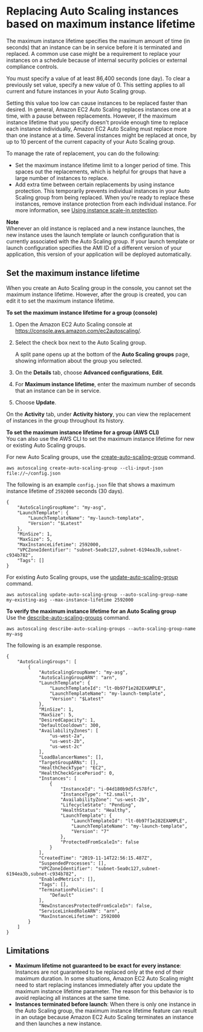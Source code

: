 # Replacing Auto Scaling instances based on maximum instance lifetime<a name="asg-max-instance-lifetime"></a>

The maximum instance lifetime specifies the maximum amount of time \(in seconds\) that an instance can be in service before it is terminated and replaced\. A common use case might be a requirement to replace your instances on a schedule because of internal security policies or external compliance controls\. 

You must specify a value of at least 86,400 seconds \(one day\)\. To clear a previously set value, specify a new value of 0\. This setting applies to all current and future instances in your Auto Scaling group\.

Setting this value too low can cause instances to be replaced faster than desired\. In general, Amazon EC2 Auto Scaling replaces instances one at a time, with a pause between replacements\. However, if the maximum instance lifetime that you specify doesn't provide enough time to replace each instance individually, Amazon EC2 Auto Scaling must replace more than one instance at a time\. Several instances might be replaced at once, by up to 10 percent of the current capacity of your Auto Scaling group\.

To manage the rate of replacement, you can do the following:
+ Set the maximum instance lifetime limit to a longer period of time\. This spaces out the replacements, which is helpful for groups that have a large number of instances to replace\.
+ Add extra time between certain replacements by using instance protection\. This temporarily prevents individual instances in your Auto Scaling group from being replaced\. When you're ready to replace these instances, remove instance protection from each individual instance\. For more information, see [Using instance scale\-in protection](ec2-auto-scaling-instance-protection.md)\.

**Note**  
Whenever an old instance is replaced and a new instance launches, the new instance uses the launch template or launch configuration that is currently associated with the Auto Scaling group\. If your launch template or launch configuration specifies the AMI ID of a different version of your application, this version of your application will be deployed automatically\.

## Set the maximum instance lifetime<a name="set-maximum-instance-lifetime"></a>

When you create an Auto Scaling group in the console, you cannot set the maximum instance lifetime\. However, after the group is created, you can edit it to set the maximum instance lifetime\.

**To set the maximum instance lifetime for a group \(console\)**

1. Open the Amazon EC2 Auto Scaling console at [https://console\.aws\.amazon\.com/ec2autoscaling/](https://console.aws.amazon.com/ec2autoscaling/)\.

1. Select the check box next to the Auto Scaling group\.

   A split pane opens up at the bottom of the **Auto Scaling groups** page, showing information about the group you selected\. 

1. On the **Details** tab, choose **Advanced configurations**, **Edit**\.

1. For **Maximum instance lifetime**, enter the maximum number of seconds that an instance can be in service\.

1. Choose **Update**\.

On the **Activity** tab, under **Activity history**, you can view the replacement of instances in the group throughout its history\. 

**To set the maximum instance lifetime for a group \(AWS CLI\)**  
You can also use the AWS CLI to set the maximum instance lifetime for new or existing Auto Scaling groups\.

For new Auto Scaling groups, use the [create\-auto\-scaling\-group](https://docs.aws.amazon.com/cli/latest/reference/autoscaling/create-auto-scaling-group.html) command\.

```
aws autoscaling create-auto-scaling-group --cli-input-json file://~/config.json
```

The following is an example `config.json` file that shows a maximum instance lifetime of `2592000` seconds \(30 days\)\.

```
{
    "AutoScalingGroupName": "my-asg",
    "LaunchTemplate": {
        "LaunchTemplateName": "my-launch-template",
        "Version": "$Latest"
    },
    "MinSize": 1,
    "MaxSize": 5,
    "MaxInstanceLifetime": 2592000,
    "VPCZoneIdentifier": "subnet-5ea0c127,subnet-6194ea3b,subnet-c934b782",
    "Tags": []
}
```

For existing Auto Scaling groups, use the [update\-auto\-scaling\-group](https://docs.aws.amazon.com/cli/latest/reference/autoscaling/update-auto-scaling-group.html) command\.

```
aws autoscaling update-auto-scaling-group --auto-scaling-group-name my-existing-asg --max-instance-lifetime 2592000
```

**To verify the maximum instance lifetime for an Auto Scaling group**  
Use the [describe\-auto\-scaling\-groups](https://docs.aws.amazon.com/cli/latest/reference/autoscaling/describe-auto-scaling-groups.html) command\.

```
aws autoscaling describe-auto-scaling-groups --auto-scaling-group-name my-asg
```

The following is an example response\.

```
{
    "AutoScalingGroups": [
        {
            "AutoScalingGroupName": "my-asg",
            "AutoScalingGroupARN": "arn",
            "LaunchTemplate": {
                "LaunchTemplateId": "lt-0b97f1e282EXAMPLE",
                "LaunchTemplateName": "my-launch-template",
                "Version": "$Latest"
            },
            "MinSize": 1,
            "MaxSize": 5,
            "DesiredCapacity": 1,
            "DefaultCooldown": 300,
            "AvailabilityZones": [
                "us-west-2a",
                "us-west-2b",
                "us-west-2c"
            ],
            "LoadBalancerNames": [],
            "TargetGroupARNs": [],
            "HealthCheckType": "EC2",
            "HealthCheckGracePeriod": 0,
            "Instances": [
                {
                    "InstanceId": "i-04d180b9d5fc578fc",
                    "InstanceType": "t2.small",
                    "AvailabilityZone": "us-west-2b",
                    "LifecycleState": "Pending",
                    "HealthStatus": "Healthy",
                    "LaunchTemplate": {
                        "LaunchTemplateId": "lt-0b97f1e282EXAMPLE",
                        "LaunchTemplateName": "my-launch-template",
                        "Version": "7"
                    },
                    "ProtectedFromScaleIn": false
                }
            ],
            "CreatedTime": "2019-11-14T22:56:15.487Z",
            "SuspendedProcesses": [],
            "VPCZoneIdentifier": "subnet-5ea0c127,subnet-6194ea3b,subnet-c934b782",
            "EnabledMetrics": [],
            "Tags": [],
            "TerminationPolicies": [
                "Default"
            ],
            "NewInstancesProtectedFromScaleIn": false,
            "ServiceLinkedRoleARN": "arn",
            "MaxInstanceLifetime": 2592000
        }
    ]
}
```

## Limitations<a name="maximum-instance-lifetime-limitations"></a>
+ **Maximum lifetime not guaranteed to be exact for every instance**: Instances are not guaranteed to be replaced only at the end of their maximum duration\. In some situations, Amazon EC2 Auto Scaling might need to start replacing instances immediately after you update the maximum instance lifetime parameter\. The reason for this behavior is to avoid replacing all instances at the same time\.
+ **Instances terminated before launch**: When there is only one instance in the Auto Scaling group, the maximum instance lifetime feature can result in an outage because Amazon EC2 Auto Scaling terminates an instance and then launches a new instance\.